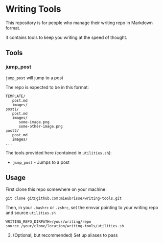 Writing Tools
=============
This repository is for people who manage their writing repo in Markdown format.

It contains tools to keep you writing at the speed of thought.

Tools
-----
### jump_post
`jump_post` will jump to a post 


The repo is expected to be in this format:

```
TEMPLATE/
   post.md
   images/
post1/
   post.md
   images/
      some-image.png
      some-other-image.png
post2/
   post.md
   images/
...
```

The tools provided here (contained in `utilities.sh`):

- `jump_post` - Jumps to a post

Usage
-----
First clone this repo somewhere on your machine:
```
git clone git@github.com:mieubrisse/writing-tools.git
```

Then, in your `.bashrc` or `.zshrc`, set the envvar pointing to your writing repo and source `utilities.sh`
```
WRITING_REPO_DIRPATH=/your/writing/repo
source /your/clone/location/writing-tools/utilities.sh
```

3. (Optional, but recommended) Set up aliases to pass
